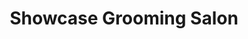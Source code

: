 ---
title: "Showcase Grooming Salon"
url: /pennsville/showcase-grooming-salon/
shop: pet grooming
---